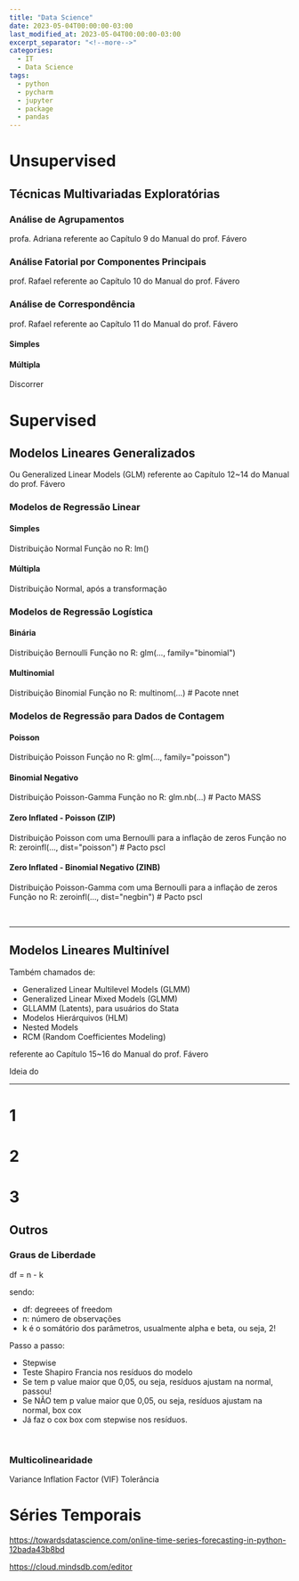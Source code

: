 ```yaml
---
title: "Data Science"
date: 2023-05-04T00:00:00-03:00
last_modified_at: 2023-05-04T00:00:00-03:00
excerpt_separator: "<!--more-->"
categories:
  - IT
  - Data Science
tags:
  - python
  - pycharm
  - jupyter
  - package
  - pandas
---
```


# Unsupervised

## Técnicas Multivariadas Exploratórias

### Análise de Agrupamentos

profa. Adriana
referente ao Capítulo 9 do Manual do prof. Fávero

### Análise Fatorial por Componentes Principais

prof. Rafael
referente ao Capítulo 10 do Manual do prof. Fávero

### Análise de Correspondência

prof. Rafael
referente ao Capítulo 11 do Manual do prof. Fávero

#### Simples

#### Múltipla

Discorrer

# Supervised

## Modelos Lineares Generalizados

Ou Generalized Linear Models (GLM)
referente ao Capítulo 12~14 do Manual do prof. Fávero

### Modelos de Regressão Linear

#### Simples

Distribuição Normal
Função no R: lm()

#### Múltipla

Distribuição Normal, após a transformação

### Modelos de Regressão Logística

#### Binária

Distribuição Bernoulli
Função no R: glm(..., family="binomial")

#### Multinomial

Distribuição Binomial
Função no R: multinom(...) # Pacote nnet

### Modelos de Regressão para Dados de Contagem

#### Poisson

Distribuição Poisson
Função no R: glm(..., family="poisson")

#### Binomial Negativo

Distribuição Poisson-Gamma
Função no R: glm.nb(...) # Pacto MASS

#### Zero Inflated - Poisson (ZIP)

Distribuição Poisson com uma Bernoulli para a inflação de zeros
Função no R: zeroinfl(..., dist="poisson") # Pacto pscl

#### Zero Inflated - Binomial Negativo (ZINB)

Distribuição Poisson-Gamma com uma Bernoulli para a inflação de zeros
Função no R: zeroinfl(..., dist="negbin") # Pacto pscl

<br>

---

## Modelos Lineares Multinível

Também chamados de:

- Generalized Linear Multilevel Models (GLMM)
- Generalized Linear Mixed Models (GLMM)
- GLLAMM (Latents), para usuários do Stata
- Modelos Hierárquivos (HLM)
- Nested Models
- RCM (Random Coefficientes Modeling)

referente ao Capítulo 15~16 do Manual do prof. Fávero

Ideia do

---

# 1

# 2

# 3

## Outros

### Graus de Liberdade

df = n - k

sendo:

- df: degreees of freedom
- n: número de observações
- k é o somátório dos parâmetros, usualmente alpha e beta, ou seja, 2!

Passo a passo:

- Stepwise
- Teste Shapiro Francia nos resíduos do modelo
- Se tem p value maior que 0,05, ou seja, resíduos ajustam na normal, passou!
- Se NÃO tem p value maior que 0,05, ou seja, resíduos ajustam na normal, box cox
- Já faz o cox box com stepwise nos resíduos.

<br>

### Multicolinearidade

Variance Inflation Factor (VIF)
Tolerância

# Séries Temporais

https://towardsdatascience.com/online-time-series-forecasting-in-python-12bada43b8bd

https://cloud.mindsdb.com/editor
